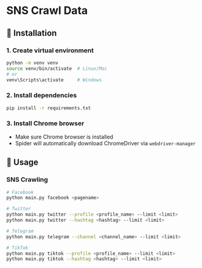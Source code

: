 # SNS Crawl Data

## 🚀 Installation

### 1. Create virtual environment

```bash
python -m venv venv
source venv/bin/activate  # Linux/Mac
# or
venv\Scripts\activate     # Windows
```

### 2. Install dependencies

```bash
pip install -r requirements.txt
```

### 3. Install Chrome browser

- Make sure Chrome browser is installed
- Spider will automatically download ChromeDriver via `webdriver-manager`

## 📖 Usage

### SNS Crawling

```bash
# Facebook
python main.py facebook <pagename>

# Twitter
python main.py twitter --profile <profile_name> --limit <limit>
python main.py twitter --hashtag <hashtag> --limit <limit>

# Telegram
python main.py telegram --channel <channel_name> --limit <limit>

# TikTok
python main.py tiktok --profile <profile_name> --limit <limit>
python main.py tiktok --hashtag <hashtag> --limit <limit>
```
